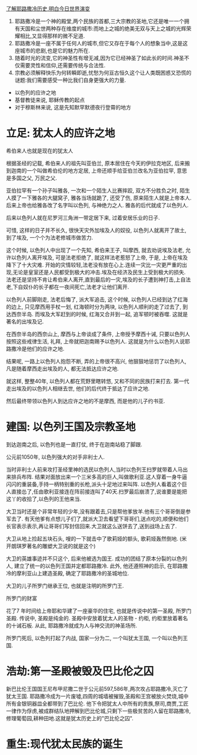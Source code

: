 [了解耶路撒冷历史,明白今日世界演变](https://www.youtube.com/watch?v=1fpvb9HJBm8&list=PL8aSvyxWupQQKBLQc3H7fkH9y1pr9jI_F)

1. 耶路撒冷是一个神的殿堂,两个民族的首都,三大宗教的圣地,它还是唯一一个拥有天国和尘世两种存在维度的城市:而地上之城的绝美无双与天上之城的光辉荣耀相比,又显得那样的微不足道.
1. 耶路撒冷是一座不属于任何人的城市,但它又存在于每个人的想象当中,这是这座城市的悲剧,也是它的魅力所在.
1. 随着时光的流变,它的神圣性有增无减,因为它已经神圣了如此长的时间.神圣不仅需要灵性和信仰,还需要传统与合法性.
1. 宗教必须解释快乐为何转瞬即逝,忧愁为何亘古恒久这个让人类既困惑又恐慌的谜题:我们需要感受一种比我们自身更强大的力量.

- 以色列的应许之地
- 基督教徒来说, 耶稣传教的起点
- 对于穆斯林来说, 这是先知默罕默德夜行登霄的地方

# 立足: 犹太人的应许之地
希伯来人也就是现在的犹太人 

根据圣经的记载, 希伯来人的祖先叫亚伯兰, 原本居住在今天的伊拉克地区, 后来搬到迦南的一个叫做希伯伦的地方定居, 上帝还顺手给亚伯兰改名为亚伯拉罕, 意思是多国之父, 万民之父. 

亚伯拉罕有一个孙子叫雅各, 一次和一个陌生人比赛摔跤, 双方不分胜负之时, 陌生人摸了一下雅各的大腿窝子, 雅各当场就跪了, 还受了伤, 原来陌生人就是上帝本人.
后来上帝也给雅各改了名字叫以色列, 与神绝力之人.
雅各的后代就成了以色列人.

后来以色列人就在尼罗河三角洲一带定居下来, 过着安居乐业的日子.

可惜, 这样的日子并不长久, 很快天灾外加埃及人的奴役, 以色列人就离开了故土, 到了埃及, 一个个为法老修城市做苦力.

这个时候, 以色列人中出现了一个先知, 希伯来王子, 叫摩西, 就去劝说埃及法老, 允许以色列人离开埃及, 可是法老拒绝了, 就这样法老惹怒了上帝, 于是, 上帝在埃及降下了十大灾难.
开始的灾情较轻,法老没有放在心上.连续一灾比一灾更严重的出现,无论是皇室还是人民都受到极大的冲击.埃及在经济及民生上受到极大的损失.
法老还是坚持不肯让希伯来人离开,直到最后的一灾,埃及的长子遭到神打击,上自法老,下自奴仆的长子都在一夜间死亡,法老才让他们离开.

以色列人前脚刚走, 法老后悔了, 派大军追击, 这个时候, 以色列人已经到达了红海的边上, 只见摩西用手杖一划, 红海顿时分为两块, 以色列人顺利的走了过去了, 到达西奈半岛.
而埃及大军赶到的时候, 红海又合并到一起, 追军顿时被吞噬.
这就是著名的出埃及记.

在西奈半岛的西奈山上, 摩西与上帝谈成了条件, 上帝授予摩西十诫, 只要以色列人按照这些戒律生活, 礼拜, 上帝就把迦南赐予以色列人.
这就是为什么以色列人说耶路撒冷是他们的应许之地.

结果呢, 一路上以色列人抱怨不断, 弄的上帝很不高兴, 他狠狠地惩罚了以色列人, 凡是随着摩西走出埃及的人, 都无法抵达应许之地.

就这样, 整整40年, 以色列人都在荒野里瞎转悠, 又和不同的民族打来打去.
第一代走出埃及的以色列人相继去世, 他们的后代终于抵达了应许之地.

然后最终带领以色列人到达应许之地的不是摩西, 而是他的儿子约书亚.

# 建国: 以色列王国及宗教圣地
到达迦南之后, 以色列也是一直打仗, 终于在迦南站稳了脚跟.

公元前1050年, 以色列强大的对手非利士人.

当时非利士人前来攻打圣经里神的选民以色列人,当时以色列王扫罗就带着人马出来排兵布阵.
结果对面放出来一个三米多高的巨人,叫做歌利亚.这人穿着一身牛逼闪闪的重装备,手持一柄特别重的长枪,派头十足地过来叫阵.
以色列人看着这个巨人直接怂了,任由歌利亚接连在阵前接连叫了40天.扫罗最后崩溃了,说谁要是能把这丫的收拾了,以色列的王他来当.

大卫当时还是个非常年轻的少年,没有跟着去,只是帮他爹放羊.他有三个哥哥倒是参军去了.
有天他爹有点想儿子们了,就派大卫去看望下哥哥们,送点吃的,顺便和他们长官表示表示,再让哥哥们写封信回来.大卫就这么送饼去了,送到战场上去了.

大卫从地上捡起五块石头, 嗖的一下就击中了歌莉娅的额头, 歌莉娅轰然倒地.
(米开朗琪罗著名的雕塑大卫说的就是这个)

大卫的英雄事迹并不只这个, 后来他被选为国王. 成功的团结了原本分裂的以色列人, 建立了统一的以色列王国并定都耶路撒冷.
此外, 他还遵照神的启示, 在耶路撒冷的摩利亚山上建造圣殿, 确定了耶路撒冷的圣城地位.

大卫的儿子所罗门继承王位, 也就是注明的所罗门王.

所罗门的财富

花了7 年时间给上帝耶和华建了一座豪华的住宅, 也就是传说中的第一圣殿, 所罗门圣殿.
传说中, 圣殿是纯金的.
圣殿中安放着犹太人的圣物 - 约柜, 约柜里放着著名的十诫石板.
从此, 耶路撒冷就成为人与神交流的神圣场所.

所罗门死后, 以色列打起了内战, 国家一分为二, 一个叫犹太王国, 一个叫以色列王国.

# 浩劫:第一圣殿被毁及巴比伦之囚
新巴比伦王国国王尼布甲尼撒二世于公元前597,586年,两次攻占耶路撒冷,灭亡了犹太王国.
耶路撒冷成为一片废墟,四周的城墙被摧毁,圣殿和王宫被放火焚烧,城中所有金银铜器皿全都带到了巴比伦.
他下令把犹太人中所有的贵族,祭司,商贾,工匠一律作为俘虏,被成群结队地押解到巴比伦城,只剩下一些极贫苦的人留在耶路撒冷,修理葡萄园,耕种田地.这就是犹太历史上的"巴比伦之囚".

# 重生:现代犹太民族的诞生

